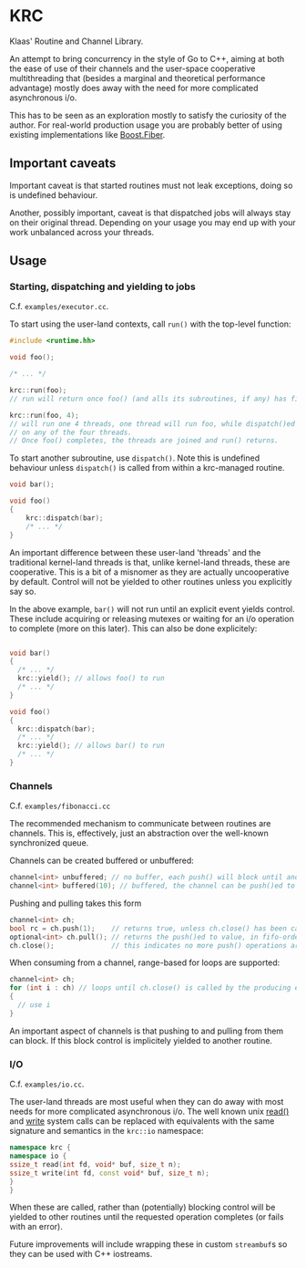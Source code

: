 # KRC

Klaas' Routine and Channel Library.

An attempt to bring concurrency in the style of Go to C++, aiming at both the ease of use of their channels and the user-space cooperative multithreading that (besides a marginal and theoretical performance advantage) mostly does away with the need for more complicated asynchronous i/o.

This has to be seen as an exploration mostly to satisfy the curiosity of the author. For real-world production usage you are probably better of using existing implementations like [Boost.Fiber](https://www.boost.org/doc/libs/1_66_0/libs/fiber/doc/html/fiber/overview.html).

## Important caveats

Important caveat is that started routines must not leak exceptions, doing so is undefined behaviour.

Another, possibly important, caveat is that dispatched jobs will always stay on their original thread. Depending on your usage you may end up with your work unbalanced across your threads.

## Usage

### Starting, dispatching and yielding to jobs

C.f. `examples/executor.cc`.

To start using the user-land contexts, call `run()` with the top-level function:

```c++
#include <runtime.hh>

void foo();

/* ... */

krc::run(foo);
// run will return once foo() (and alls its subroutines, if any) has finished

krc::run(foo, 4);
// will run one 4 threads, one thread will run foo, while dispatch()ed jobs can
// on any of the four threads.
// Once foo() completes, the threads are joined and run() returns.
```

To start another subroutine, use `dispatch()`. Note this is undefined behaviour unless `dispatch()` is called from within a krc-managed routine.

```c++
void bar();

void foo()
{
    krc::dispatch(bar);
    /* ... */
}
```

An important difference between these user-land 'threads' and the traditional kernel-land threads is that, unlike kernel-land threads, these are cooperative. This is a bit of a misnomer as they are actually uncooperative by default. Control will not be yielded to other routines unless you explicitly say so.

In the above example, `bar()` will not run until an explicit event yields control. These include acquiring or releasing mutexes or waiting for an i/o operation to complete (more on this later). This can also be done explicitely:

```c++

void bar()
{
  /* ... */
  krc::yield(); // allows foo() to run
  /* ... */
}

void foo()
{
  krc::dispatch(bar);
  /* ... */
  krc::yield(); // allows bar() to run
  /* ... */
}

```

### Channels

C.f. `examples/fibonacci.cc`

The recommended mechanism to communicate between routines are channels. This is, effectively, just an abstraction over the well-known synchronized queue.

Channels can be created buffered or unbuffered:

```c++
channel<int> unbuffered; // no buffer, each push() will block until another routine pull()s
channel<int> buffered(10); // buffered, the channel can be push()ed to 10 times without pull()ing before it blocks
```

Pushing and pulling takes this form
```c++
channel<int> ch;
bool rc = ch.push(1);    // returns true, unless ch.close() has been called
optional<int> ch.pull(); // returns the push()ed to value, in fifo-order. Returns no-value is the channel is closed.
ch.close();              // this indicates no more push() operations are expected.
```

When consuming from a channel, range-based for loops are supported:

```c++
channel<int> ch;
for (int i : ch) // loops until ch.close() is called by the producing end
{
  // use i
}
```

An important aspect of channels is that pushing to and pulling from them can block. If this block control is implicitely yielded to another routine.

### I/O

C.f. `examples/io.cc`.

The user-land threads are most useful when they can do away with most needs for more complicated asynchronous i/o. The well known unix [read()](https://www.freebsd.org/cgi/man.cgi?sektion=2&query=read) and [write](https://www.freebsd.org/cgi/man.cgi?sektion=2&query=write) system calls can be replaced with equivalents with the same signature and semantics in the `krc::io` namespace:

```c++
namespace krc {
namespace io {
ssize_t read(int fd, void* buf, size_t n);
ssize_t write(int fd, const void* buf, size_t n);
}
}
```

When these are called, rather than (potentially) blocking control will be yielded to other routines until the requested operation completes (or fails with an error).

Future improvements will include wrapping these in custom `streambuf`s so they can be used with C++ iostreams.
